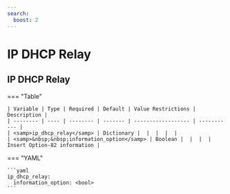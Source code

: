 ```yaml
---
search:
  boost: 2
---
```


# IP DHCP Relay
## IP DHCP Relay

=== "Table"


    | Variable | Type | Required | Default | Value Restrictions | Description |
    | -------- | ---- | -------- | ------- | ------------------ | ----------- |
    | <samp>ip_dhcp_relay</samp> | Dictionary |  |  |  |  |
    | <samp>&nbsp;&nbsp;information_option</samp> | Boolean |  |  |  | Insert Option-82 information |

=== "YAML"

    ```yaml
    ip_dhcp_relay:
      information_option: <bool>
    ```
